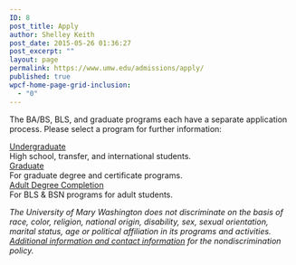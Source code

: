 ```yaml
---
ID: 8
post_title: Apply
author: Shelley Keith
post_date: 2015-05-26 01:36:27
post_excerpt: ""
layout: page
permalink: https://www.umw.edu/admissions/apply/
published: true
wpcf-home-page-grid-inclusion:
  - "0"
---
```

The BA/BS, BLS, and graduate programs each have a separate application process. Please select a program for further information:
<div class="one-third first">
<div class="CTAbutton CTAdkgreen" style="font-size: 1em"><a href="/admissions/apply/undergraduate-application/">Undergraduate</a></div>
High school, transfer, and international students.

</div>
<div class="one-third">
<div class="CTAbutton CTAburgundy" style="font-size: 1em"><a href="https://www.applyweb.com/umw/menu.html">Graduate</a></div>
For graduate degree and certificate programs.

</div>
<div class="one-third">
<div class=" CTAbutton CTAorange" style="font-size: 1em"><a href="https://www.applyweb.com/umw/">Adult Degree Completion</a></div>
For BLS &amp; BSN programs for adult students.

<em>The University of Mary Washington does not discriminate on the basis of race, color, religion, national origin, disability, sex, sexual orientation, marital status, age or political affiliation in its programs and activities. <a href="http://www.umw.edu/admissions/wp-content/uploads/sites/6/2015/05/Combined-Notice-of-Nondiscrimination.docx">Additional information and contact information</a> for the nondiscrimination policy. </em>

</div>